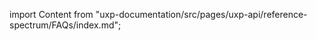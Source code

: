 
import Content from "uxp-documentation/src/pages/uxp-api/reference-spectrum/FAQs/index.md";

<Content query="product=photoshop"/>
